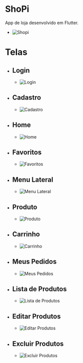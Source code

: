 # ShoPi

App de loja desenvolvido em Flutter.

- ![Shopi](./assets/image/logo.png)

# Telas

- ## Login
  - ![Login](./assets/LOGIN.png)
  
- ## Cadastro
  - ![Cadastro](./assets/CADASTRO.png)
  
- ## Home
  - ![Home](./assets/HOME.png)
  
- ## Favoritos
  - ![Favoritos](./assets/FAVORITOS.png)  

- ## Menu Lateral
  - ![Menu Lateral](./assets/MENU-LATERAL.png)
  
- ## Produto
  - ![Produto](./assets/PRODUTO.png)  
  
- ## Carrinho
  - ![Carrinho](./assets/CARRINHO.png)   
  
- ## Meus Pedidos
  - ![Meus Pedidos](./assets/MEUS-PEDIDOS.png)
  
- ## Lista de Produtos
  - ![Lista de Produtos](./assets/LISTA-PRODUTOS.png)
  
- ## Editar Produtos
  - ![Editar Produtos](./assets/EDITAR-PRODUTO.png)
  
- ## Excluir Produtos
  - ![Excluir Produtos](./assets/EXCLUIR-PRODUTO.png)  
